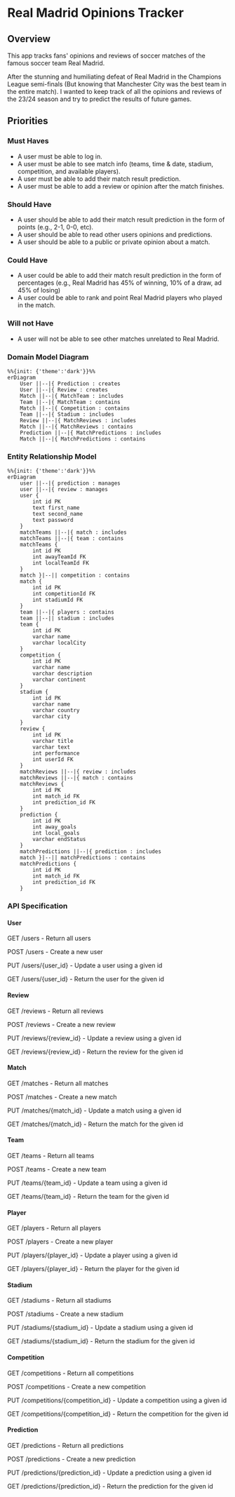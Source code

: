 # Real Madrid Opinions Tracker

## Overview
This app tracks fans' opinions and reviews of soccer matches of the famous soccer team Real Madrid.

After the stunning and humiliating defeat of Real Madrid in the Champions League semi-finals (But knowing that Manchester City was the best team in the entire match). I wanted to keep track of all the opinions and reviews of the 23/24 season and try to predict the results of future games.

## Priorities
### Must Haves
- A user must be able to log in.
- A user must be able to see match info (teams, time & date, stadium, competition, and available players).
- A user must be able to add their match result prediction.
- A user must be able to add a review or opinion after the match finishes.

### Should Have
- A user should be able to add their match result prediction in the form of points (e.g., 2-1, 0-0, etc).
- A user should be able to read other users opinions and predictions.
- A user should be able to a public or private opinion about a match.

### Could Have
- A user could be able to add their match result prediction in the form of percentages (e.g., Real Madrid has 45% of winning, 10% of a draw, ad 45% of losing)
- A user could be able to rank and point Real Madrid players who played in the match.

### Will not Have
- A user will not be able to see other matches unrelated to Real Madrid.

### Domain Model Diagram
```mermaid
%%{init: {'theme':'dark'}}%%
erDiagram
    User ||--|{ Prediction : creates
    User ||--|{ Review : creates
    Match ||--|{ MatchTeam : includes
    Team ||--|{ MatchTeam : contains
    Match ||--|{ Competition : contains
    Team ||--|{ Stadium : includes
    Review ||--|{ MatchReviews : includes
    Match ||--|{ MatchReviews : contains
    Prediction ||--|{ MatchPredictions : includes
    Match ||--|{ MatchPredictions : contains
```

### Entity Relationship Model
```mermaid
%%{init: {'theme':'dark'}}%%
erDiagram
    user ||--|{ prediction : manages
    user ||--|{ review : manages
    user {
        int id PK
        text first_name
        text second_name
        text password
    }
    matchTeams ||--|{ match : includes
    matchTeams ||--|{ team : contains
    matchTeams {
        int id PK
        int awayTeamId FK
        int localTeamId FK
    }
    match }|--|| competition : contains
    match {
        int id PK
        int competitionId FK
        int stadiumId FK
    }
    team ||--|{ players : contains
    team ||--|| stadium : includes
    team {
        int id PK
        varchar name
        varchar localCity
    }
    competition {
        int id PK
        varchar name
        varchar description
        varchar continent
    }
    stadium {
        int id PK
        varchar name
        varchar country
        varchar city
    }
    review {
        int id PK
        varchar title
        varchar text
        int performance
        int userId FK
    }
    matchReviews ||--|{ review : includes
    matchReviews ||--|{ match : contains
    matchReviews {
        int id PK
        int match_id FK
        int prediction_id FK
    }
    prediction {
        int id PK
        int away_goals
        int local_goals
        varchar endStatus
    }
    matchPredictions ||--|{ prediction : includes
    match }|--|| matchPredictions : contains
    matchPredictions {
        int id PK
        int match_id FK
        int prediction_id FK
    }

```


### API Specification
#### User

GET /users - Return all users

POST /users - Create a new user

PUT /users/{user_id} - Update a user using a given id

GET /users/{user_id} - Return the user for the given id

#### Review

GET /reviews - Return all reviews

POST /reviews - Create a new review

PUT /reviews/{review_id} - Update a review using a given id

GET /reviews/{review_id} - Return the review for the given id

#### Match

GET /matches - Return all matches

POST /matches - Create a new match

PUT /matches/{match_id} - Update a match using a given id

GET /matches/{match_id} - Return the match for the given id

#### Team

GET /teams - Return all teams

POST /teams - Create a new team

PUT /teams/{team_id} - Update a team using a given id

GET /teams/{team_id} - Return the team for the given id

#### Player

GET /players - Return all players

POST /players - Create a new player

PUT /players/{player_id} - Update a player using a given id

GET /players/{player_id} - Return the player for the given id

#### Stadium

GET /stadiums - Return all stadiums

POST /stadiums - Create a new stadium

PUT /stadiums/{stadium_id} - Update a stadium using a given id

GET /stadiums/{stadium_id} - Return the stadium for the given id

#### Competition

GET /competitions - Return all competitions

POST /competitions - Create a new competition

PUT /competitions/{competition_id} - Update a competition using a given id

GET /competitions/{competition_id} - Return the competition for the given id

#### Prediction

GET /predictions - Return all predictions

POST /predictions - Create a new prediction

PUT /predictions/{prediction_id} - Update a prediction using a given id

GET /predictions/{prediction_id} - Return the prediction for the given id

